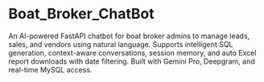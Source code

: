 # Boat_Broker_ChatBot
An AI-powered FastAPI chatbot for boat broker admins to manage leads, sales, and vendors using natural language. Supports intelligent SQL generation, context-aware conversations, session memory, and auto Excel report downloads with date filtering. Built with Gemini Pro, Deepgram, and real-time MySQL access.
